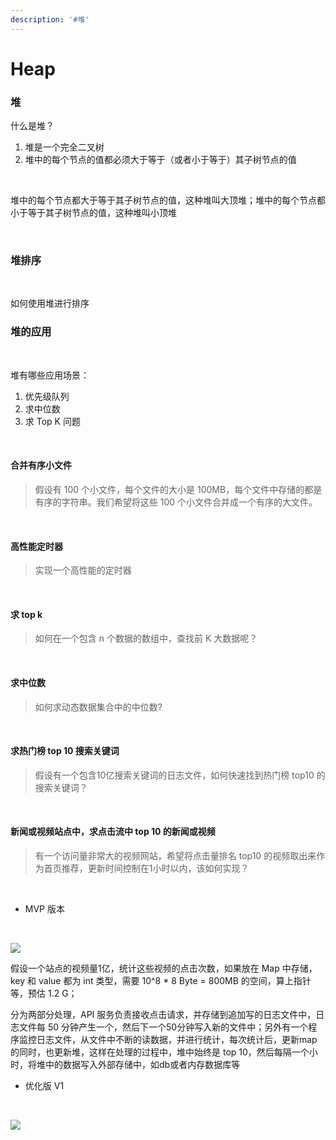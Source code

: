 ```yaml
---
description: '#堆'
---
```


# Heap

### 堆 <a id="dui"></a>

什么是堆？‌

1. 堆是一个完全二叉树
2. 堆中的每个节点的值都必须大于等于（或者小于等于）其子树节点的值

‌

堆中的每个节点都大于等于其子树节点的值，这种堆叫大顶堆；堆中的每个节点都小于等于其子树节点的值，这种堆叫小顶堆

​‌

### 堆排序 <a id="dui-pai-xu"></a>

‌

如何使用堆进行排序‌

### 堆的应用 <a id="dui-de-ying-yong"></a>

‌

堆有哪些应用场景：‌

1. 优先级队列
2. 求中位数
3. 求 Top K 问题

‌

#### 合并有序小文件 <a id="he-bing-you-xu-xiao-wen-jian"></a>

> 假设有 100 个小文件，每个文件的大小是 100MB，每个文件中存储的都是有序的字符串。我们希望将这些 100 个小文件合并成一个有序的大文件。

​‌

#### 高性能定时器 <a id="gao-xing-neng-ding-shi-qi"></a>

> 实现一个高性能的定时器

​‌

#### 求 top k <a id="qiu-top-k"></a>

> 如何在一个包含 n 个数据的数组中，查找前 K 大数据呢？

​‌

#### 求中位数 <a id="qiu-zhong-wei-shu"></a>

> 如何求动态数据集合中的中位数?

​‌

#### 求热门榜 top 10 搜索关键词 <a id="qiu-re-men-bang-top-10-sou-suo-guan-jian-ci"></a>

> 假设有一个包含10亿搜索关键词的日志文件，如何快速找到热门榜 top10 的搜索关键词？

​‌

#### 新闻或视频站点中，求点击流中 top 10 的新闻或视频 <a id="xin-wen-huo-shi-pin-zhan-dian-zhong-qiu-dian-ji-liu-zhong-top-10-de-xin-wen-huo-shi-pin"></a>

> 有一个访问量非常大的视频网站，希望将点击量排名 top10 的视频取出来作为首页推荐，更新时间控制在1小时以内，该如何实现？

‌

* MVP 版本

​‌

![](https://gblobscdn.gitbook.com/assets%2F-M5PFXCiDtVclypn0iMK%2F-MBA5N0XJe2WAOQSKX-7%2F-MBA60DeEDcIzBAzHhN9%2Fimage.png?alt=media&token=b67d36a1-7a1b-4fce-8388-22ccfb050a68)

假设一个站点的视频量1亿，统计这些视频的点击次数，如果放在 Map 中存储，key 和 value 都为 int 类型，需要 10^8 \* 8 Byte = 800MB 的空间，算上指针等，预估 1.2 G；‌

分为两部分处理，API 服务负责接收点击请求，并存储到追加写的日志文件中，日志文件每 50 分钟产生一个，然后下一个50分钟写入新的文件中；另外有一个程序监控日志文件，从文件中不断的读数据，并进行统计，每次统计后，更新map的同时，也更新堆，这样在处理的过程中，堆中始终是 top 10，然后每隔一个小时，将堆中的数据写入外部存储中，如db或者内存数据库等‌

* 优化版 V1

​

![](https://gblobscdn.gitbook.com/assets%2F-M5PFXCiDtVclypn0iMK%2F-MBA5N0XJe2WAOQSKX-7%2F-MBA7_VZ9qwHuB_7hRc0%2Fimage.png?alt=media&token=9cde4447-913d-4254-b5fe-a10d7279545e)

​

​

